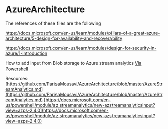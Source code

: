# AzureArchitecture

The references of these files are the following

https://docs.microsoft.com/en-us/learn/modules/pillars-of-a-great-azure-architecture/5-design-for-availability-and-recoverability

https://docs.microsoft.com/en-us/learn/modules/design-for-security-in-azure/1-introduction

How to add input from Blob storage to Azure stream analytics [Via Powershell](https://github.com/ParisaMousavi/AzureArchitecture/blob/master/AzureStreamAnalytics.md)


Resources:
[https://github.com/ParisaMousavi/AzureArchitecture/blob/master/AzureStreamAnalytics.md](https://github.com/ParisaMousavi/AzureArchitecture/blob/master/AzureStreamAnalytics.md)
[https://docs.microsoft.com/en-us/powershell/module/az.streamanalytics/new-azstreamanalyticsinput?view=azps-2.4.0](https://docs.microsoft.com/en-us/powershell/module/az.streamanalytics/new-azstreamanalyticsinput?view=azps-2.4.0)
<!--stackedit_data:
eyJoaXN0b3J5IjpbLTg3MDM4NDE5NCwzMTIwODYxODEsLTQ0Nj
M3NTM5MF19
-->